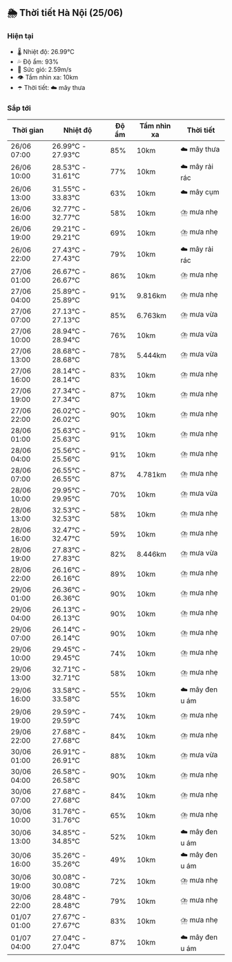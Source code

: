 ## 🌦️ Thời tiết Hà Nội (25/06)

### Hiện tại

- 🌡️ Nhiệt độ: 26.99℃
- 💦 Độ ẩm: 93%
- 💨 Sức gió: 2.59m/s
- 👁️ Tầm nhìn xa: 10km
- ☂️ Thời tiết: ☁️ mây thưa

### Sắp tới

| Thời gian | Nhiệt độ | Độ ẩm | Tầm nhìn xa | Thời tiết |
| --- | --- | --- | --- | --- |
| 26/06 07:00 | 26.99℃ - 27.93℃ | 85% | 10km | ☁️ mây thưa |
| 26/06 10:00 | 28.53℃ - 31.61℃ | 77% | 10km | ☁️ mây rải rác |
| 26/06 13:00 | 31.55℃ - 33.83℃ | 63% | 10km | ☁️ mây cụm |
| 26/06 16:00 | 32.77℃ - 32.77℃ | 58% | 10km | ⛈️ mưa nhẹ |
| 26/06 19:00 | 29.21℃ - 29.21℃ | 69% | 10km | ⛈️ mưa nhẹ |
| 26/06 22:00 | 27.43℃ - 27.43℃ | 79% | 10km | ☁️ mây rải rác |
| 27/06 01:00 | 26.67℃ - 26.67℃ | 86% | 10km | ⛈️ mưa nhẹ |
| 27/06 04:00 | 25.89℃ - 25.89℃ | 91% | 9.816km | ⛈️ mưa nhẹ |
| 27/06 07:00 | 27.13℃ - 27.13℃ | 85% | 6.763km | ⛈️ mưa vừa |
| 27/06 10:00 | 28.94℃ - 28.94℃ | 76% | 10km | ⛈️ mưa vừa |
| 27/06 13:00 | 28.68℃ - 28.68℃ | 78% | 5.444km | ⛈️ mưa vừa |
| 27/06 16:00 | 28.14℃ - 28.14℃ | 83% | 10km | ⛈️ mưa nhẹ |
| 27/06 19:00 | 27.34℃ - 27.34℃ | 87% | 10km | ⛈️ mưa nhẹ |
| 27/06 22:00 | 26.02℃ - 26.02℃ | 90% | 10km | ⛈️ mưa nhẹ |
| 28/06 01:00 | 25.63℃ - 25.63℃ | 91% | 10km | ⛈️ mưa nhẹ |
| 28/06 04:00 | 25.56℃ - 25.56℃ | 91% | 10km | ⛈️ mưa nhẹ |
| 28/06 07:00 | 26.55℃ - 26.55℃ | 87% | 4.781km | ⛈️ mưa nhẹ |
| 28/06 10:00 | 29.95℃ - 29.95℃ | 70% | 10km | ⛈️ mưa vừa |
| 28/06 13:00 | 32.53℃ - 32.53℃ | 58% | 10km | ⛈️ mưa nhẹ |
| 28/06 16:00 | 32.47℃ - 32.47℃ | 59% | 10km | ⛈️ mưa nhẹ |
| 28/06 19:00 | 27.83℃ - 27.83℃ | 82% | 8.446km | ⛈️ mưa vừa |
| 28/06 22:00 | 26.16℃ - 26.16℃ | 89% | 10km | ⛈️ mưa nhẹ |
| 29/06 01:00 | 26.36℃ - 26.36℃ | 90% | 10km | ⛈️ mưa nhẹ |
| 29/06 04:00 | 26.13℃ - 26.13℃ | 90% | 10km | ⛈️ mưa nhẹ |
| 29/06 07:00 | 26.14℃ - 26.14℃ | 90% | 10km | ⛈️ mưa nhẹ |
| 29/06 10:00 | 29.45℃ - 29.45℃ | 74% | 10km | ⛈️ mưa nhẹ |
| 29/06 13:00 | 32.71℃ - 32.71℃ | 58% | 10km | ⛈️ mưa nhẹ |
| 29/06 16:00 | 33.58℃ - 33.58℃ | 55% | 10km | ☁️ mây đen u ám |
| 29/06 19:00 | 29.59℃ - 29.59℃ | 74% | 10km | ⛈️ mưa nhẹ |
| 29/06 22:00 | 27.68℃ - 27.68℃ | 84% | 10km | ⛈️ mưa nhẹ |
| 30/06 01:00 | 26.91℃ - 26.91℃ | 88% | 10km | ⛈️ mưa vừa |
| 30/06 04:00 | 26.58℃ - 26.58℃ | 90% | 10km | ⛈️ mưa nhẹ |
| 30/06 07:00 | 27.68℃ - 27.68℃ | 84% | 10km | ⛈️ mưa nhẹ |
| 30/06 10:00 | 31.76℃ - 31.76℃ | 65% | 10km | ⛈️ mưa nhẹ |
| 30/06 13:00 | 34.85℃ - 34.85℃ | 52% | 10km | ☁️ mây đen u ám |
| 30/06 16:00 | 35.26℃ - 35.26℃ | 49% | 10km | ☁️ mây đen u ám |
| 30/06 19:00 | 30.08℃ - 30.08℃ | 72% | 10km | ⛈️ mưa nhẹ |
| 30/06 22:00 | 28.48℃ - 28.48℃ | 79% | 10km | ⛈️ mưa nhẹ |
| 01/07 01:00 | 27.67℃ - 27.67℃ | 83% | 10km | ⛈️ mưa nhẹ |
| 01/07 04:00 | 27.04℃ - 27.04℃ | 87% | 10km | ☁️ mây đen u ám |
